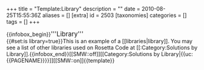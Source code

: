 +++
title = "Template:Library"
description = ""
date = 2010-08-25T15:55:36Z
aliases = []
[extra]
id = 2503
[taxonomies]
categories = []
tags = []
+++

{{infobox_begin}}<big>'''Library'''</big><br />
{{#set:is library=true}}This is an example of a [[libraries|library]].  You may see a list of other libraries used on Rosetta Code at [[:Category:Solutions by Library]].{{infobox_end}}<includeonly>[[SMW::off]][[Category:Solutions by Library|{{uc:{{PAGENAME}}}}]][[SMW::on]]</includeonly><noinclude>{{template}}</noinclude>
